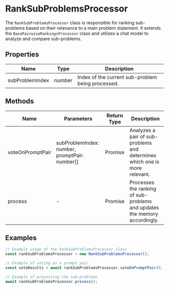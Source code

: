 # RankSubProblemsProcessor

The `RankSubProblemsProcessor` class is responsible for ranking sub-problems based on their relevance to a main problem statement. It extends the `BasePairwiseRankingsProcessor` class and utilizes a chat model to analyze and compare sub-problems.

## Properties

| Name              | Type   | Description               |
|-------------------|--------|---------------------------|
| subProblemIndex   | number | Index of the current sub-problem being processed. |

## Methods

| Name              | Parameters                                  | Return Type                        | Description                                                                 |
|-------------------|---------------------------------------------|------------------------------------|-----------------------------------------------------------------------------|
| voteOnPromptPair  | subProblemIndex: number, promptPair: number[] | Promise<IEnginePairWiseVoteResults> | Analyzes a pair of sub-problems and determines which one is more relevant.  |
| process           | -                                           | Promise<void>                      | Processes the ranking of sub-problems and updates the memory accordingly.   |

## Examples

```typescript
// Example usage of the RankSubProblemsProcessor class
const rankSubProblemsProcessor = new RankSubProblemsProcessor();

// Example of voting on a prompt pair
const voteResults = await rankSubProblemsProcessor.voteOnPromptPair(0, [1, 2]);

// Example of processing the sub-problems
await rankSubProblemsProcessor.process();
```